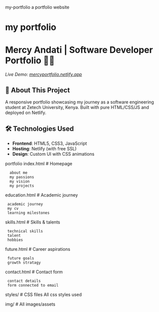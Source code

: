 my-portfolio
 a portfolio website
 
 # my portfolio
 # Mercy Andati | Software Developer Portfolio 👩‍💻
 *Live Demo: [mercyportfolio.netlify.app](https://mercyportfolio.netlify.app/)*
 
 ## 🌟 About This Project
 A responsive portfolio showcasing my journey as a software engineering student at Zetech University, Kenya. Built with pure HTML/CSS/JS and deployed on Netlify.
 
 ## 🛠 Technologies Used
 - **Frontend**: HTML5, CSS3, JavaScript  
 - **Hosting**: Netlify (with free SSL)  
 - **Design**: Custom UI with CSS animations  
 
 portfolio
  index.html # Homepage
  
      about me
      my passions
      my vision
      my projects
 
 education.html # Academic journey
 
     academic journey
     my cv
     learning milestones
 
 skills.html # Skills & talents
 
     technical skills
     talent
     hobbies
 
 future.html # Career aspirations
 
     future goals
     growth stratagy
 
 contact.html # Contact form
 
     contact details
     form connected to email
 
 styles/ # CSS files
     All css styles used 
 
 img/ # All images/assets
 
 

